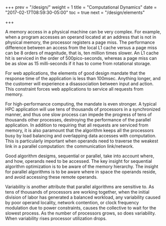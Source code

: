 +++
prev = "/design/"
weight = 1
title = "Computational Dynamics"
date = "2017-02-17T08:59:30-05:00"
toc = true
next = "/design/elements"

+++

A memory access in a physical machine can be very complex. For example, 
when a program accesses an operand located at an address that is not in
physical memory, the processor registers a page miss. The performance 
difference between an access from the local L1 cache versus a page miss 
can be 8 orders of magnitude, that is, ten million times slower. 
An L1 cache hit is serviced in the order of 500pico-seconds, whereas a 
page miss can be as slow as 15 milli-seconds if it has to come from 
rotational storage. 

For web applications, the elements of good design mandate that the 
response time of the application is less than 100msec. Anything longer, 
and the customer will experience a disassociation between input and action.  
This constraint forces web applications to service all requests from memory. 

For high-performance computing, the mandate is even stronger. A typical
HPC application will use tens of thousands of processors in a synchronized
manner, and thus one slow process can impede the progress of tens of
thousands other processes, destroying the performance of the parallel
application. In addition to requiring that all requests are serviced from
memory, it is also paramount that the algorithm keeps all the processors
busy by load balancing and overlapping data accesses with computation. 
This is particularly important when operands need to traverse the weakest
link in a parallel computation: the communication link/network. 

Good algorithm desigms, sequential or parallel, take into account where, 
and how, operands need to be accessed. The key insight for sequential
algorithm optimization is to be aware of the memory hierarchy. The 
insight for parallel algorithms is to be aware where in space the 
operands reside, and avoid accessing these remote operands. 

Variability is another attribute that parallel algorithms are sensitive to. 
As tens of thousands of processors are working together, when the initial 
division of labor has generated a balanced workload, any variability 
caused by poor operand locality, network contention, or clock frequency
modulation due to power constraints, causes the collective to wait for 
the slowest process. As the number of processors grows, so does 
variability. When variability rises processor utilization drops.
